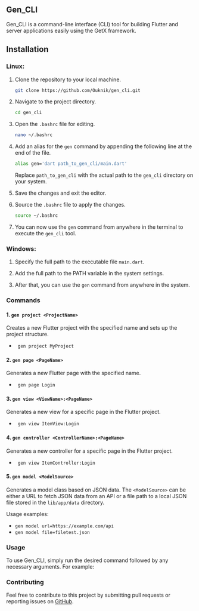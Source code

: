 ## Gen_CLI

Gen_CLI is a command-line interface (CLI) tool for building Flutter and server applications easily using the GetX framework.
## Installation

### Linux:

1. Clone the repository to your local machine.

    ```bash
    git clone https://github.com/Ouknik/gen_cli.git
    ```

2. Navigate to the project directory.

    ```bash
    cd gen_cli
    ```

3. Open the `.bashrc` file for editing.

    ```bash
    nano ~/.bashrc
    ```

4. Add an alias for the `gen` command by appending the following line at the end of the file.

    ```bash
    alias gen='dart path_to_gen_cli/main.dart'
    ```

   Replace `path_to_gen_cli` with the actual path to the `gen_cli` directory on your system.

5. Save the changes and exit the editor.

6. Source the `.bashrc` file to apply the changes.

    ```bash
    source ~/.bashrc
    ```

7. You can now use the `gen` command from anywhere in the terminal to execute the `gen_cli` tool.

### Windows:

1. Specify the full path to the executable file `main.dart`.

2. Add the full path to the PATH variable in the system settings.

3. After that, you can use the `gen` command from anywhere in the system.


### Commands

#### 1. `gen project <ProjectName>`
Creates a new Flutter project with the specified name and sets up the project structure.
- ```bash
   gen project MyProject
   ```

#### 2. `gen page <PageName>`
Generates a new Flutter page with the specified name.
- ```bash
   gen page Login
   ```


#### 3. `gen view <ViewName>:<PageName>`
Generates a new view for a specific page in the Flutter project.
- ```bash
   gen view ItemView:Login
   ```


#### 4. `gen controller <ControllerName>:<PageName>`
Generates a new controller for a specific page in the Flutter project.
- ```bash
   gen view ItemController:Login
   ```


#### 5. `gen model <ModelSource>`
Generates a model class based on JSON data. The `<ModelSource>` can be either a URL to fetch JSON data from an API or a file path to a local JSON file stored in the `lib/app/data` directory.

Usage examples:
- `gen model url=https://example.com/api`
- `gen model file=filetest.json`

### Usage
To use Gen_CLI, simply run the desired command followed by any necessary arguments. For example:



### Contributing
Feel free to contribute to this project by submitting pull requests or reporting issues on [GitHub](https://github.com/Ouknik/gen_cli).
